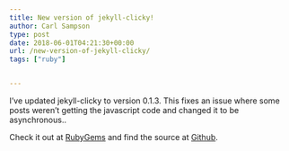 ```yaml
---
title: New version of jekyll-clicky!
author: Carl Sampson
type: post
date: 2018-06-01T04:21:30+00:00
url: /new-version-of-jekyll-clicky/
tags: ["ruby"]


---
```

I&#8217;ve updated jekyll-clicky to version 0.1.3. This fixes an issue where some posts weren&#8217;t getting the javascript code and changed it to be asynchronous..

Check it out at [RubyGems](https://rubygems.org/gems/jekyll-clicky) and find the source at [Github](https://github.com/sampsonc/jekyll-clicky).
